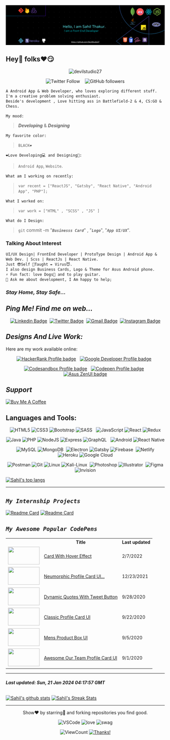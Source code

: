 ﻿<link rel="preconnect" href="https://fonts.googleapis.com">
<link rel="preconnect" href="https://fonts.gstatic.com" crossorigin>
<link href="https://fonts.googleapis.com/css2?family=Varela+Round&display=swap" rel="stylesheet">
<link href="https://fonts.googleapis.com/css2?family=Quicksand:wght@300;400;500;600;700&display=swap" rel="stylesheet">

<div align="center" width="100%">
<img alt="Linkedin Banner" src="https://github.com/DevilStudio27/DevilStudio27/blob/master/scripts/My%20Banner.png">
</div>

## Hey👋 folks❤😏
<p align="center"> <img src="https://komarev.com/ghpvc/?username=devilstudio27&label=Profile%20views&color=00e5ff&style=flat-square" alt="devilstudio27" /> </p>
<div align="center" width="100%">
<img alt="Twitter Follow" src="https://img.shields.io/twitter/follow/devil_2708?color=%235a68d4&label=Follow&logo=twitter&logoColor=cyan&style=for-the-badge">
&nbsp;&nbsp;
<img alt="GitHub followers" src="https://img.shields.io/github/followers/DevilStudio27?label=Follow&logo=github&logoColor=cyan&style=for-the-badge">
</div>
 
>
    A Android App & Web Developer, who loves exploring different stuff.
    I'm a creative problem solving enthusiast.
    Beside's development , Love hitting ass in Battlefield-2 & 4, CS:GO & Chess.

`My mood:`
>_**Developing**_  &  _**Designing**_

`My favorite color:`
>`BLACK❤`

`❤Love Developing💻 and Designing🎨:`
>`Android App`, `Website`.

`What am I working on recently:`
>`var recent = ["ReactJS", "Gatsby", "React Native", "Android App", "PHP"];`

`What I worked on:`
>`var work = ["HTML" , "SCSS" , "JS" ]`

`What do I Design:`
>`git` commit -m "***`Businesss Card`***" , "***`Logo`***", "***`App UI/UX`***".

### Talking About Interest

    UI/UX Design| FrontEnd Developer | ProtoType Design | Android App & Web Dev. | Scss | ReactJs | React Native.
    Just 😎Self 📖Taught ✒ Virus😈.
    I also design Business Cards, Logo & Theme for Asus Android phone.
    ⚡ Fun fact: love Dogs🐶 and to play guitar.
    💬 Ask me about development, I Am happy to help;


###  ***Stay Home, Stay Safe...***

## *Ping Me! Find me on web...*
<div align="center" width="100%">

[![Linkedin Badge](https://img.shields.io/badge/-sahilthakur2708-0A66C2?style=flat-square&logo=Linkedin&logoColor=white&link=https://www.linkedin.com/in/sahilthakur2708/)](https://www.linkedin.com/in/sahilthakur2708/)&nbsp;
[![Twitter Badge](https://img.shields.io/badge/-devil_2708-1DA1F2?style=flat-square&logo=Twitter&logoColor=white&link=https://twitter.com/devil_2708/)](https://twitter.com/devil_2708/)&nbsp;
[![Gmail Badge](https://img.shields.io/badge/-sahilthakur376-EA4335?style=flat-square&logo=Gmail&logoColor=white&link=mailto:sahilthakur376@gmail.com)](mailto:sahilthakur376@gmail.com)&nbsp;
[![Instagram Badge](https://img.shields.io/badge/-@_.devil_official._-E4405F?style=flat-square&logo=instagram&logoColor=white&link=https://www.instagram.com/_.devil_official._/)](https://www.instagram.com/_.devil_official._/)
</div>

##  *Designs And Live Work:*

  Here are my work available online:

<div align="center" width="100%">

[![HackerRank Profile badge](https://img.shields.io/badge/HackerRank-SahilThakur2708-00EA64?style=flat-square&logo=hackerrank&logoColor=black&colorA=00EA64&colorB=3a424f&link=https://www.hackerrank.com/SahilThakur2708)](https://www.hackerrank.com/SahilThakur2708)
&nbsp;
[![Google Developer Profile badge](https://img.shields.io/badge/Google%20Developer%20Profile-sahilthakur27-4285F4?style=flat-square&logo=Google&logoColor=f4b400&colorA=db4437&colorB=4285F4&link=https://g.dev/sahilthakur27)](https://g.dev/sahilthakur27)
&nbsp;

[![Codesandbox Profile badge](https://img.shields.io/badge/CodeSandbox-devilstudio27-000?style=flat-square&logo=codesandbox&logoColor=white&colorA=000&colorB=653fff&link=https://codesandbox.io/u/devilstudio27/)](https://codesandbox.io/u/devilstudio27/)
&nbsp;
[![Codepen Profile badge](https://img.shields.io/badge/Codepen-devilstudio27-000?style=flat-square&logo=codepen&logoColor=white&colorA=000&colorB=05bfff&link=https://codepen.io/devilstudio27)](https://codepen.io/devilstudio27)
&nbsp;
[![Asus ZenUI badge](https://img.shields.io/badge/Asus%20ZenUI-SST%20Creation-000?style=flat-square&logo=asus&logoColor=white&colorA=000&colorB=e83a63&link=https://designer.zenui.com/Designer/Designer)](https://designer.zenui.com/Designer/Designer)

</div>

## *Support*
[![Buy Me A Coffee](https://cdn.buymeacoffee.com/buttons/default-black.png)](https://www.buymeacoffee.com/sahilthakur)

## Languages and Tools:

<div align="center" width="100%">

![HTML5](https://img.shields.io/badge/-HTML5-000?&logo=html5)
![CSS3](https://img.shields.io/badge/-CSS3-000?&logo=css3&logoColor=blue)
![Bootstrap](https://img.shields.io/badge/-Bootstrap-000?&logo=Bootstrap)
![SASS](https://img.shields.io/badge/-SASS-000?&logo=sass)&nbsp;&nbsp;
![JavaScript](https://img.shields.io/badge/-JavaScript-000?&logo=JavaScript)
![React](https://img.shields.io/badge/-React-000?&logo=React)
![Redux](https://img.shields.io/badge/-Redux-000?&logo=Redux&logoColor=593D88)

![Java](https://img.shields.io/badge/-Java-000?&logo=Java&logoColor=ed8b00)
![PHP](https://img.shields.io/badge/-PHP-000?&logo=PHP)
![NodeJS](https://img.shields.io/badge/-Node.js-000?&logo=Node.js)
![Express](https://img.shields.io/badge/-Express.js-000?&logo=Express&logoColor=404d59)
![GraphQL](https://img.shields.io/badge/-GraphQL-000?&logo=GraphQL&logoColor=e535ab)&nbsp;&nbsp;
![Android](https://img.shields.io/badge/-Android-000?&logo=Android)
![React Native](https://img.shields.io/badge/-React_Native-000?&logo=React)

![MySQL](https://img.shields.io/badge/-MySQL-000?&logo=Mysql)
![MongoDB](https://img.shields.io/badge/-MongoDB-000?&logo=MongoDB)&nbsp;
![Electron](https://img.shields.io/badge/-Electron-000?&logo=Electron)
![Gatsby](https://img.shields.io/badge/-Gatsby-000?&logo=gatsby&logoColor=663399)
![Firebase](https://img.shields.io/badge/-Firebase-000?&logo=Firebase)&nbsp;
![Netlify](https://img.shields.io/badge/-Netlify-000?&logo=Netlify)
![Heroku](https://img.shields.io/badge/-Heroku-000?&logo=Heroku&logoColor=663399)
![Google Cloud](https://img.shields.io/badge/-Google_Cloud-000?&logo=google-cloud)

![Postman](https://img.shields.io/badge/-Postman-000?&logo=postman)
![Git](https://img.shields.io/badge/-Git-000?&logo=git)
![Linux](https://img.shields.io/badge/-Linux-000?&logo=linux)
![Kali-Linux](https://img.shields.io/badge/-Kali_Linux-000?&logo=kali-linux)&nbsp;
![Photoshop](https://img.shields.io/badge/-Photoshop-000?&logo=adobe-photoshop)
![Illustrator](https://img.shields.io/badge/-Illustrator-000?&logo=adobe-illustrator)&nbsp;
![Figma](https://img.shields.io/badge/-Figma-000?&logo=Figma)
![Invision](https://img.shields.io/badge/-Invision-000?&logo=Invision)

</div>


[![Sahil's top langs](https://github-readme-stats.vercel.app/api/top-langs?username=devilstudio27&show_icons=true&locale=en&layout=compact&border_color=0a8091&border_radius=8&theme=solarized-dark)](https://github.com/DevilStudio27/DevilStudio27)
<br>

---
## *`My Internship Projects`*

[![Readme Card](https://github-readme-stats.vercel.app/api/pin/?username=devilstudio27&repo=conversion-tool&theme=react)](https://github.com/DevilStudio27/conversion-tool)
[![Readme Card](https://github-readme-stats.vercel.app/api/pin/?username=hostingspell-dev&repo=remove-everything-in-r&theme=react)](https://github.com/hostingspell-dev/remove-everything-in-r)

## *`My Awesome Popular CodePens`*

<table>
	<tr>
		<th></th>
		<th>Title</th>
		<th>Last updated</th>
	</tr>
	<tr>
		<td><a href="https://codepen.io/devilstudio27/pen/OJObQzY" rel="nofollow"><img src="https://assets.codepen.io/3/internal/screenshots/pens/OJObQzY.default.png?width=100&height=56.25&quality=80" width="100" height="56.25"></a></td>
		<td><a href="https://codepen.io/devilstudio27/pen/OJObQzY" rel="nofollow">Card With Hover Effect</a></td>
		<td>2/7/2022</td>
	</tr>
	<tr>
		<td><a href="https://codepen.io/devilstudio27/pen/ExwwNBE" rel="nofollow"><img src="https://assets.codepen.io/3/internal/screenshots/pens/ExwwNBE.default.png?width=100&height=56.25&quality=80" width="100" height="56.25"></a></td>
		<td><a href="https://codepen.io/devilstudio27/pen/ExwwNBE" rel="nofollow">Neumorphic Profile Card UI...</a></td>
		<td>12/23/2021</td>
	</tr>
	<tr>
		<td><a href="https://codepen.io/devilstudio27/pen/PoNgqaw" rel="nofollow"><img src="https://assets.codepen.io/3/internal/screenshots/pens/PoNgqaw.default.png?width=100&height=56.25&quality=80" width="100" height="56.25"></a></td>
		<td><a href="https://codepen.io/devilstudio27/pen/PoNgqaw" rel="nofollow">Dynamic Quotes With Tweet Button</a></td>
		<td>9/28/2020</td>
	</tr>
	<tr>
		<td><a href="https://codepen.io/devilstudio27/pen/MWyzGzr" rel="nofollow"><img src="https://assets.codepen.io/3/internal/screenshots/pens/MWyzGzr.default.png?width=100&height=56.25&quality=80" width="100" height="56.25"></a></td>
		<td><a href="https://codepen.io/devilstudio27/pen/MWyzGzr" rel="nofollow">Classic Profile Card UI</a></td>
		<td>9/22/2020</td>
	</tr>
	<tr>
		<td><a href="https://codepen.io/devilstudio27/pen/eYZyOPX" rel="nofollow"><img src="https://assets.codepen.io/3/internal/screenshots/pens/eYZyOPX.default.png?width=100&height=56.25&quality=80" width="100" height="56.25"></a></td>
		<td><a href="https://codepen.io/devilstudio27/pen/eYZyOPX" rel="nofollow">Mens Product Box UI</a></td>
		<td>9/5/2020</td>
	</tr>
	<tr>
		<td><a href="https://codepen.io/devilstudio27/pen/BaKdMoJ" rel="nofollow"><img src="https://assets.codepen.io/3/internal/screenshots/pens/BaKdMoJ.default.png?width=100&height=56.25&quality=80" width="100" height="56.25"></a></td>
		<td><a href="https://codepen.io/devilstudio27/pen/BaKdMoJ" rel="nofollow">Awesome Our Team Profile Card UI</a></td>
		<td>9/1/2020</td>
	</tr>
</table>

---

###### ***Last updated: Sun, 21 Jan 2024 04:17:57 GMT***


[![Sahil's github stats](https://github-readme-stats.vercel.app/api?username=devilstudio27&show_icons=true&border_color=0a8091&border_radius=8&locale=en&theme=solarized-dark)](https://github.com/DevilStudio27/DevilStudio27)
[![Sahil's Streak Stats](http://github-readme-streak-stats.herokuapp.com?user=devilstudio27&theme=blux&hide_border=true&stroke=0a8091)](https://github.com/DevilStudio27/DevilStudio27)
<br>

---
<p align="center">
Show❤ by starring🌟 and forking repositories you find good.
</p>
<div align="center">

![VSCode](https://img.shields.io/badge/Made%20with-VSCode-663399?style=flat-square&logo=visual%20studio%20code&colorA=663399&logoColor=007acc)
![love](https://img.shields.io/badge/Built%20with-%E2%9D%A4-ff5722?style=flat-square&colorA=orange)
![swag](https://img.shields.io/badge/Built%20with-SWAG-ff5722?style=flat-square&colorA=orange)

![ViewCount](https://views.whatilearened.today/views/github/devilstudio27/devilstudio27.svg)
[![Thanks!](https://img.shields.io/badge/Thanks%20for%20visiting-!-05bfff)](https://github.com/DevilStudio27/)
</div>

